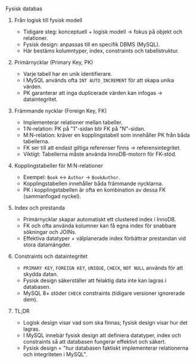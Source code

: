 Fysisk databas

1. Från logisk till fysisk modell

   * Tidigare steg: konceptuell + logisk modell → fokus på objekt och relationer.
   * Fysisk design: anpassas till en specifik DBMS (MySQL).
   * Här bestäms kolumntyper, index, constraints och tabellstruktur.

2. Primärnycklar (Primary Key, PK)

   * Varje tabell har en unik identifierare.
   * I MySQL används ofta `INT AUTO_INCREMENT` för att skapa unika värden.
   * PK garanterar att inga duplicerade värden kan infogas → dataintegritet.

3. Främmande nycklar (Foreign Key, FK)

   * Implementerar relationer mellan tabeller.
   * 1:N-relation: PK på "1"-sidan blir FK på "N"-sidan.
   * M:N-relation: kräver en kopplingstabell som innehåller PK från båda tabellerna.
   * FK ser till att endast giltiga referenser finns → referensintegritet.
   * Viktigt: Tabellerna måste använda InnoDB-motorn för FK-stöd.

4. Kopplingstabeller för M:N-relationer

   * Exempel: `Book` ↔ `Author` → `BookAuthor`.
   * Kopplingstabellen innehåller båda främmande nycklarna.
   * PK i kopplingstabellen är ofta en kombination av dessa FK (sammanfogad nyckel).

5. Index och prestanda

   * Primärnycklar skapar automatiskt ett clustered index i InnoDB.
   * FK och ofta använda kolumner kan få egna index för snabbare sökningar och JOINs.
   * Effektiva datatyper + välplanerade index förbättrar prestandan vid stora datamängder.

6. Constraints och dataintegritet

   * `PRIMARY KEY`, `FOREIGN KEY`, `UNIQUE`, `CHECK`, `NOT NULL` används för att skydda datan.
   * Fysisk design säkerställer att felaktig data inte kan lagras i databasen.
   * MySQL 8+ stöder `CHECK` constraints (tidigare versioner ignorerade dem).

7. TL;DR

   * Logisk design visar vad som ska finnas; fysisk design visar hur det lagras.
   * I MySQL innebär fysisk design att definiera datatyper, index och constraints så att databasen fungerar effektivt och säkert.
   * Fysisk design = "hur databasen faktiskt implementerar relationerna och integriteten i MySQL".